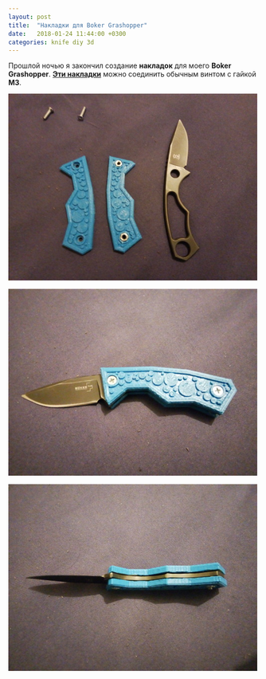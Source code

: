 ```yaml
---
layout: post
title:  "Накладки для Boker Grashopper"
date:   2018-01-24 11:44:00 +0300
categories: knife diy 3d 
---
```

Прошлой ночью я закончил создание **накладок** для моего **Boker Grashopper**. [**Эти накладки**](https://www.thingiverse.com/thing:2767514) можно соединить обычным винтом с гайкой **M3**.

![Вид в разборе](/images/tumblr_inline_p31xkz1xbV1td8cty_500.jpg)

![Вид сверху](/images/tumblr_inline_p31xkai0JJ1td8cty_500.jpg)

![Вид сбоку](/images/tumblr_inline_p31xkqL36k1td8cty_500.jpg)

